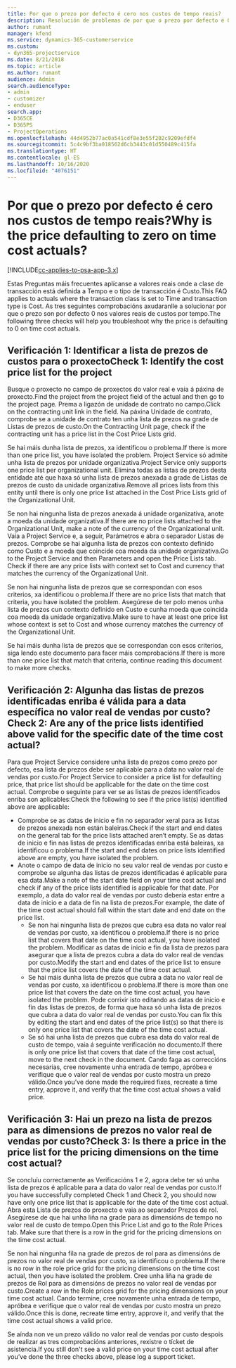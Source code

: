 ```yaml
---
title: Por que o prezo por defecto é cero nos custos de tempo reais?
description: Resolución de problemas de por que o prezo por defecto é 0 nos custos por tempo reais.
author: rumant
manager: kfend
ms.service: dynamics-365-customerservice
ms.custom:
- dyn365-projectservice
ms.date: 8/21/2018
ms.topic: article
ms.author: rumant
audience: Admin
search.audienceType:
- admin
- customizer
- enduser
search.app:
- D365CE
- D365PS
- ProjectOperations
ms.openlocfilehash: 44d4952b77ac0a541cdf8e3e55f202c9209efdf4
ms.sourcegitcommit: 5c4c9bf3ba018562d6cb3443c01d550489c415fa
ms.translationtype: HT
ms.contentlocale: gl-ES
ms.lasthandoff: 10/16/2020
ms.locfileid: "4076151"
---
```

# <a name="why-is-the-price-defaulting-to-zero-on-time-cost-actuals"></a><span data-ttu-id="94932-103">Por que o prezo por defecto é cero nos custos de tempo reais?</span><span class="sxs-lookup"><span data-stu-id="94932-103">Why is the price defaulting to zero on time cost actuals?</span></span>

[!INCLUDE[cc-applies-to-psa-app-3.x](../includes/cc-applies-to-psa-app-3x.md)]

<span data-ttu-id="94932-104">Estas Preguntas máis frecuentes aplícanse a valores reais onde a clase de transacción está definida a Tempo e o tipo de transacción é Custo.</span><span class="sxs-lookup"><span data-stu-id="94932-104">This FAQ applies to actuals where the transaction class is set to Time and transaction type is Cost.</span></span> <span data-ttu-id="94932-105">As tres seguintes comprobacións axudaranlle a solucionar por que o prezo son por defecto 0 nos valores reais de custos por tempo.</span><span class="sxs-lookup"><span data-stu-id="94932-105">The following three checks will help you troubleshoot why the price is defaulting to 0 on time cost actuals.</span></span>
 
## <a name="check-1-identify-the-cost-price-list-for-the-project"></a><span data-ttu-id="94932-106">Verificación 1: Identificar a lista de prezos de custos para o proxecto</span><span class="sxs-lookup"><span data-stu-id="94932-106">Check 1: Identify the cost price list for the project</span></span>

<span data-ttu-id="94932-107">Busque o proxecto no campo de proxectos do valor real e vaia á páxina de proxecto.</span><span class="sxs-lookup"><span data-stu-id="94932-107">Find the project from the project field of the actual and then go to the project page.</span></span> <span data-ttu-id="94932-108">Prema a ligazón de unidade de contrato no campo.</span><span class="sxs-lookup"><span data-stu-id="94932-108">Click on the contracting unit link in the field.</span></span> <span data-ttu-id="94932-109">Na páxina Unidade de contrato, comprobe se a unidade de contrato ten unha lista de prezos na grade de Listas de prezos de custo.</span><span class="sxs-lookup"><span data-stu-id="94932-109">On the Contracting Unit page, check if the contracting unit has a price list in the Cost Price Lists grid.</span></span>

<span data-ttu-id="94932-110">Se hai máis dunha lista de prezos, xa identificou o problema.</span><span class="sxs-lookup"><span data-stu-id="94932-110">If there is more than one price list, you have isolated the problem.</span></span> <span data-ttu-id="94932-111">Project Service só admite unha lista de prezos por unidade organizativa.</span><span class="sxs-lookup"><span data-stu-id="94932-111">Project Service only supports one price list per organizational unit.</span></span> <span data-ttu-id="94932-112">Elimina todas as listas de prezos desta entidade até que haxa só unha lista de prezos anexada a grade de Listas de prezos de custo da unidade organizativa.</span><span class="sxs-lookup"><span data-stu-id="94932-112">Remove all prices lists from this entity until there is only one price list attached in the Cost Price Lists grid of the Organizational Unit.</span></span>

<span data-ttu-id="94932-113">Se non hai ningunha lista de prezos anexada á unidade organizativa, anote a moeda da unidade organizativa.</span><span class="sxs-lookup"><span data-stu-id="94932-113">If there are no price lists attached to the Organizational Unit, make a note of the currency of the Organizational unit.</span></span> <span data-ttu-id="94932-114">Vaia a Project Service e, a seguir, Parámetros e abra o separador Listas de prezos. Comprobe se hai algunha lista de prezos con contexto definido como Custo e a moeda que coincide coa moeda da unidade organizativa.</span><span class="sxs-lookup"><span data-stu-id="94932-114">Go to the Project Service and then Parameters and open the Price Lists tab. Check if there are any price lists with context set to Cost and currency that matches the currency of the Organizational Unit.</span></span>
 
<span data-ttu-id="94932-115">Se non hai ningunha lista de prezos que se correspondan con esos criterios, xa identificou o problema.</span><span class="sxs-lookup"><span data-stu-id="94932-115">If there are no price lists that match that criteria, you have isolated the problem.</span></span> <span data-ttu-id="94932-116">Asegúrese de ter polo menos unha lista de prezos cun contexto definido en Custo e cunha moeda que coincida coa moeda da unidade organizativa.</span><span class="sxs-lookup"><span data-stu-id="94932-116">Make sure to have at least one price list whose context is set to Cost and whose currency matches the currency of the Organizational Unit.</span></span>

<span data-ttu-id="94932-117">Se hai máis dunha lista de prezos que se correspondan con esos criterios, siga lendo este documento para facer máis comprobacións.</span><span class="sxs-lookup"><span data-stu-id="94932-117">If there is more than one price list that match that criteria, continue reading this document to make more checks.</span></span>

## <a name="check-2-are-any-of-the-price-lists-identified-above-valid-for-the-specific-date-of-the-time-cost-actual"></a><span data-ttu-id="94932-118">Verificación 2: Algunha das listas de prezos identificadas enriba é válida para a data específica no valor real de vendas por custo?</span><span class="sxs-lookup"><span data-stu-id="94932-118">Check 2: Are any of the price lists identified above valid for the specific date of the time cost actual?</span></span>

<span data-ttu-id="94932-119">Para que Project Service considere unha lista de prezos como prezo por defecto, esa lista de prezos debe ser aplicable para a data no valor real de vendas por custo.</span><span class="sxs-lookup"><span data-stu-id="94932-119">For Project Service to consider a price list for defaulting price, that price list should be applicable for the date on the time cost actual.</span></span> <span data-ttu-id="94932-120">Comprobe o seguinte para ver se as listas de prezos identificados enriba son aplicables:</span><span class="sxs-lookup"><span data-stu-id="94932-120">Check the following to see if the price list(s) identified above are applicable:</span></span>

- <span data-ttu-id="94932-121">Comprobe se as datas de inicio e fin no separador xeral para as listas de prezos anexada non están baleiras.</span><span class="sxs-lookup"><span data-stu-id="94932-121">Check if the start and end dates on the general tab for the price lists attached aren’t empty.</span></span> <span data-ttu-id="94932-122">Se as datas de inicio e fin nas listas de prezos identificadas enriba está baleiras, xa identificou o problema.</span><span class="sxs-lookup"><span data-stu-id="94932-122">If the start and end dates on price lists identified above are empty, you have isolated the problem.</span></span> 
- <span data-ttu-id="94932-123">Anote o campo de data de inicio no seu valor real de vendas por custo e comprobe se algunha das listas de prezos identificadas é aplicable para esa data.</span><span class="sxs-lookup"><span data-stu-id="94932-123">Make a note of the start date field on your time cost actual and check if any of the price lists identified is applicable for that date.</span></span> <span data-ttu-id="94932-124">Por exemplo, a data do valor real de vendas por custo debería estar entre a data de inicio e a data de fin na lista de prezos.</span><span class="sxs-lookup"><span data-stu-id="94932-124">For example, the date of the time cost actual should fall within the start date and end date on the price list.</span></span> 
    - <span data-ttu-id="94932-125">Se non hai ningunha lista de prezos que cubra esa data no valor real de vendas por custo, xa identificou o problema.</span><span class="sxs-lookup"><span data-stu-id="94932-125">If there is no price list that covers that date on the time cost actual, you have isolated the problem.</span></span> <span data-ttu-id="94932-126">Modificar as datas de inicio e fin da lista de prezos para asegurar que a lista de prezos cubra a data do valor real de vendas por custo.</span><span class="sxs-lookup"><span data-stu-id="94932-126">Modify the start and end dates of the price list to ensure that the price list covers the date of the time cost actual.</span></span> 
    - <span data-ttu-id="94932-127">Se hai máis dunha lista de prezos que cubra a data no valor real de vendas por custo, xa identificou o problema.</span><span class="sxs-lookup"><span data-stu-id="94932-127">If there is more than one price list that covers the date on the time cost actual, you have isolated the problem.</span></span> <span data-ttu-id="94932-128">Pode corrixir isto editando as datas de inicio e fin das listas de prezos, de forma que haxa só unha lista de prezos que cubra a data do valor real de vendas por custo.</span><span class="sxs-lookup"><span data-stu-id="94932-128">You can fix this by editing the start and end dates of the price list(s) so that there is only one price list that covers the date of the time cost actual.</span></span> 
    - <span data-ttu-id="94932-129">Se só hai unha lista de prezos que cubra esa data do valor real de custo de tempo, vaia á seguinte verificación no documento.</span><span class="sxs-lookup"><span data-stu-id="94932-129">If there is only one price list that covers that date of the time cost actual, move to the next check in the document.</span></span>
<span data-ttu-id="94932-130">Cando faga as correccións necesarias, cree novamente unha entrada de tempo, apróbea e verifique que o valor real de vendas por custo mostra un prezo válido.</span><span class="sxs-lookup"><span data-stu-id="94932-130">Once you’ve done made the required fixes, recreate a time entry, approve it, and verify that the time cost actual shows a valid price.</span></span>

## <a name="check-3-is-there-a-price-in-the-price-list-for-the-pricing-dimensions-on-the-time-cost-actual"></a><span data-ttu-id="94932-131">Verificación 3: Hai un prezo na lista de prezos para as dimensions de prezos no valor real de vendas por custo?</span><span class="sxs-lookup"><span data-stu-id="94932-131">Check 3: Is there a price in the price list for the pricing dimensions on the time cost actual?</span></span>

<span data-ttu-id="94932-132">Se concluíu correctamente as Verificacións 1 e 2, agora debe ter só unha lista de prezos é aplicable para a data do valor real de vendas por custo.</span><span class="sxs-lookup"><span data-stu-id="94932-132">If you have successfully completed Check 1 and Check 2, you should now have only one price list that is applicable for the date of the time cost actual.</span></span> <span data-ttu-id="94932-133">Abra esta Lista de prezos do proxecto e vaia ao separador Prezos de rol. Asegúrese de que hai unha liña na grade para as dimensións de tempo no valor real de custo de tempo.</span><span class="sxs-lookup"><span data-stu-id="94932-133">Open this Price List and go to the Role Prices tab. Make sure that there is a row in the grid for the pricing dimensions on the time cost actual.</span></span>

<span data-ttu-id="94932-134">Se non hai ningunha fila na grade de prezos de rol para as dimensións de prezos no valor real de vendas por custo, xa identificou o problema.</span><span class="sxs-lookup"><span data-stu-id="94932-134">If there is no row in the role price grid for the pricing dimensions on the time cost actual, then you have isolated the problem.</span></span> <span data-ttu-id="94932-135">Cree unha liña na grade de prezos de Rol para as dimensións de prezos no valor real de vendas por custo.</span><span class="sxs-lookup"><span data-stu-id="94932-135">Create a row in the Role prices grid for the pricing dimensions on your time cost actual.</span></span> <span data-ttu-id="94932-136">Cando termine, cree novamente unha entrada de tempo, apróbea e verifique que o valor real de vendas por custo mostra un prezo válido.</span><span class="sxs-lookup"><span data-stu-id="94932-136">Once this is done, recreate time entry, approve it, and verify that the time cost actual shows a valid price.</span></span>
 
<span data-ttu-id="94932-137">Se aínda non ve un prezo válido no valor real de vendas por custo despois de realizar as tres comprobacións anteriores, rexistre o tícket de asistencia.</span><span class="sxs-lookup"><span data-stu-id="94932-137">If you still don't see a valid price on your time cost actual after you’ve done the three checks above, please log a support ticket.</span></span>



